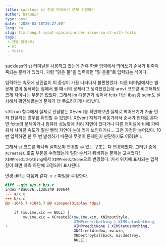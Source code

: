 ```yaml
---
title: suckless st 한글 띄어쓰기 문제 수정하기
author: haruair
type: post
date: "2020-03-18T20:27:00"
lang: ko
slug: fix-hangul-input-spacing-order-issue-in-st-with-fcitx
tags:
 - 개발 잡동사니
 - st
 - fcitx
---
```


suckless의 [st](https://st.suckless.org/) 터미널을 사용하고 있는데 간혹 한글 입력에서 띄어쓰기 순서가 뒤죽박죽되는 문제가 있었다. 가령 "맑은 물"을 입력하면 "맑 은물"로 입력되는 식이다.

입력하는 속도에 상관없이 이 증상이 가끔 나타나서 불편했었다. 다른 터미널에서는 별 문제 없이 동작하는 점에서 볼 때 st의 문제라고 생각했었는데 urxvt 코드랑 비교해봐도 크게 차이나는 부분은 없었다. 그래서 im 떄문인가 싶어서 fcitx 대신 ibus랑 scim도 설치해서 확인해봤는데 문제가 더 두드러지게 나타났다.

st의 run 함수에서 실제로 전달받는 XEvent를 확인해보면 실제로 띄어쓰기가 가끔 먼저 전달되는 경우를 확인할 수 있었다. XEvent 자체가 비동기라서 순서가 반대로 온다면 fcitx의 문제이거나 컴퓨터 성능탓에 처리 지연이 있다거나 다른 터미널에 비해 가벼워서 사이클 속도가 훨씬 빨라 지연이 눈에 띄게 보인다거나... 그런 가정만 늘어갔다. 10번 입력하면 한 두 번 발생하기 때문에 무엇이 문제인지 판단하기도 어려웠다.

그래서 st 코드를 하나씩 살펴보며 변경할 수 있는 구조는 다 변경해봤다. 그러던 중에 `XCreateIC` 호출 부분을 수정했는데 일단 순서가 뒤바뀌는 문제는 고쳐졌다! `XIMPreeditNothing`에서 `XIMPreeditNone`으로 변경했다. 커서 위치에 표시되는 입력창이 화면 좌측 하단에 고정되어 표시된다.

변경 diff는 다음과 같다. `x.c` 파일을 수정한다.

```diff
diff --git a/x.c b/x.c
index 48a6676..13d6249 100644
--- a/x.c
+++ b/x.c
@@ -1045,7 +1045,7 @@ ximopen(Display *dpy)
 
 	if (xw.ime.xic == NULL) {
 		xw.ime.xic = XCreateIC(xw.ime.xim, XNInputStyle,
-		                       XIMPreeditNothing | XIMStatusNothing,
+		                       XIMPreeditNone | XIMStatusNothing,
 		                       XNClientWindow, xw.win,
 		                       XNDestroyCallback, &icdestroy,
 		                       NULL);
```


